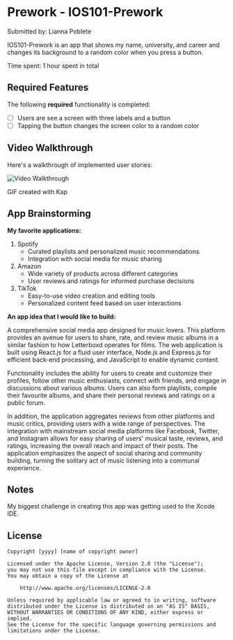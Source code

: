 # Prework - IOS101-Prework

Submitted by: Lianna Poblete

IOS101-Prework is an app that shows my name, university, and career and changes its background to a random color when you press a button.

Time spent: 1 hour spent in total

## Required Features

The following **required** functionality is completed:

- [ ] Users are see a screen with three labels and a button
- [ ] Tapping the button changes the screen color to a random color
 
## Video Walkthrough

Here's a walkthrough of implemented user stories:

<img src='https://imgur.com/txGoko1.gif' title='Video Walkthrough' width='' alt='Video Walkthrough' />

GIF created with Kap

## App Brainstorming

**My favorite applications:**

1. Spotify
    * Curated playlists and personalized music recommendations
    * Integration with social media for music sharing
2. Amazon
    * Wide variety of products across different categories
    * User reviews and ratings for informed purchase decisions
3. TikTok
    * Easy-to-use video creation and editing tools
    * Personalized content feed based on user interactions

**An app idea that I would like to build:**

A comprehensive social media app designed for music lovers. This platform provides an avenue for users to share, rate, and review music albums in a similar fashion to how Letterboxd operates for films. The web application is built using React.js for a fluid user interface, Node.js and Express.js for efficient back-end processing, and JavaScript to enable dynamic content.

Functionality includes the ability for users to create and customize their profiles, follow other music enthusiasts, connect with friends, and engage in discussions about various albums. Users can also form playlists, compile their favourite albums, and share their personal reviews and ratings on a public forum.

In addition, the application aggregates reviews from other platforms and music critics, providing users with a wide range of perspectives. The integration with mainstream social media platforms like Facebook, Twitter, and Instagram allows for easy sharing of users' musical taste, reviews, and ratings, increasing the overall reach and impact of their posts. The application emphasizes the aspect of social sharing and community building, turning the solitary act of music listening into a communal experience.

## Notes

My biggest challenge in creating this app was getting used to the Xcode IDE.

## License

    Copyright [yyyy] [name of copyright owner]

    Licensed under the Apache License, Version 2.0 (the "License");
    you may not use this file except in compliance with the License.
    You may obtain a copy of the License at

        http://www.apache.org/licenses/LICENSE-2.0

    Unless required by applicable law or agreed to in writing, software
    distributed under the License is distributed on an "AS IS" BASIS,
    WITHOUT WARRANTIES OR CONDITIONS OF ANY KIND, either express or implied.
    See the License for the specific language governing permissions and
    limitations under the License.
